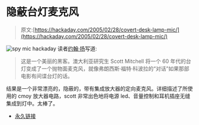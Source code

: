 # 隐蔽台灯麦克风

> 原文:[https://hackaday.com/2005/02/28/covert-desk-lamp-mic/](https://hackaday.com/2005/02/28/covert-desk-lamp-mic/)

![spy mic](../Images/16d50cc34fe71ab2079aa4ce8174b49f.png)
hackaday 读者[约翰·扬](http://www.tikaro.com/)写道:

> 这是一个美丽的黑客。澳大利亚研究生 Scott Mitchell 将一个 60 年代的台灯变成了一个抛物面麦克风，就像弗朗西斯·福特·科波拉的“对话”如果那部电影有间谍台灯的话。

结果是一个非常漂亮的，隐蔽的，带有集成放大器的定向麦克风。详细描述了所使用的 cmoy 放大器电路，scott 非常出色地将电源 led、音量控制和耳机插座无缝集成到灯中。太棒了。

*   [永久链接](http://hypertext.rmit.edu.au/~blogs/scottmitchell/archives/000408.html)